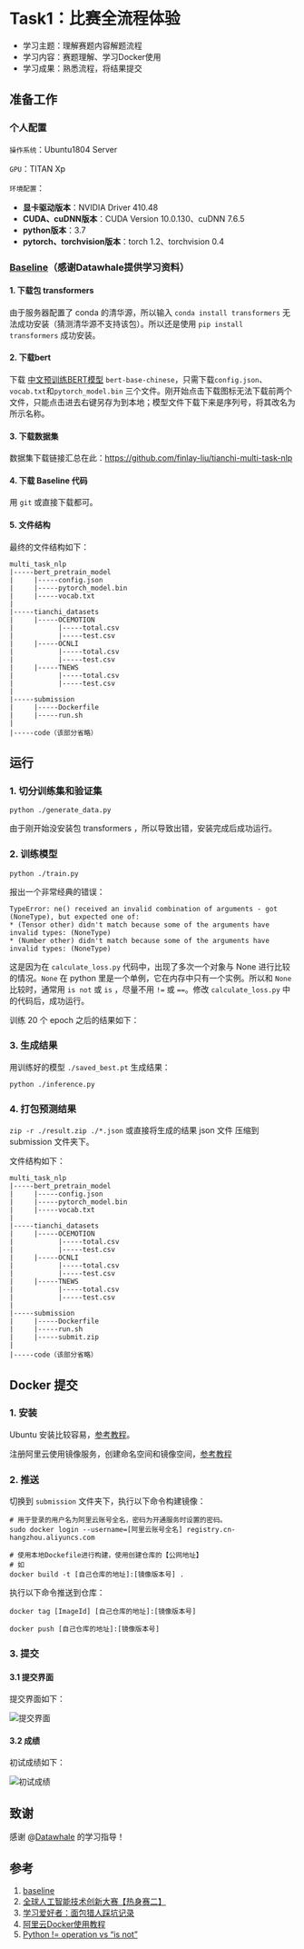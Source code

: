 # Task1：比赛全流程体验

- 学习主题：理解赛题内容解题流程
- 学习内容：赛题理解、学习Docker使用
- 学习成果：熟悉流程，将结果提交



## 准备工作

### 个人配置

`操作系统`：Ubuntu1804 Server

`GPU`：TITAN Xp

`环境配置`：

- **显卡驱动版本**：NVIDIA Driver 410.48
- **CUDA、cuDNN版本**：CUDA Version 10.0.130、cuDNN 7.6.5
- **python版本**：3.7
- **pytorch、torchvision版本**：torch 1.2、torchvision 0.4

### [Baseline](https://github.com/finlay-liu/tianchi-multi-task-nlp)（感谢Datawhale提供学习资料）

#### 1. 下载包 transformers

由于服务器配置了 conda 的清华源，所以输入 `conda install transformers` 无法成功安装（猜测清华源不支持该包）。所以还是使用 `pip install transformers` 成功安装。

#### 2. 下载bert

下载 [中文预训练BERT模型](https://huggingface.co/bert-base-chinese/tree/main) `bert-base-chinese`，只需下载`config.json`、`vocab.txt`和`pytorch_model.bin` 三个文件。刚开始点击下载图标无法下载前两个文件，只能点击进去右键另存为到本地；模型文件下载下来是序列号，将其改名为所示名称。

#### 3. 下载数据集

数据集下载链接汇总在此：https://github.com/finlay-liu/tianchi-multi-task-nlp

#### 4. 下载 Baseline 代码

用 `git` 或直接下载都可。

#### 5. 文件结构

最终的文件结构如下：

```
multi_task_nlp
|-----bert_pretrain_model
|     |-----config.json
|     |-----pytorch_model.bin
|     |-----vocab.txt
|
|-----tianchi_datasets
|     |-----OCEMOTION
|           |-----total.csv
|           |-----test.csv
|     |-----OCNLI
|           |-----total.csv
|           |-----test.csv
|     |-----TNEWS
|           |-----total.csv
|           |-----test.csv
|
|-----submission
|     |-----Dockerfile
|     |-----run.sh
|
|-----code（该部分省略）
```

## 运行

### 1. 切分训练集和验证集

`python ./generate_data.py`

由于刚开始没安装包 transformers ，所以导致出错，安装完成后成功运行。

### 2. 训练模型

`python ./train.py`

报出一个非常经典的错误：

```
TypeError: ne() received an invalid combination of arguments - got (NoneType), but expected one of:
* (Tensor other) didn't match because some of the arguments have invalid types: (NoneType) 
* (Number other) didn't match because some of the arguments have invalid types: (NoneType)
```

这是因为在 `calculate_loss.py` 代码中，出现了多次一个对象与 None 进行比较的情况。`None` 在 python 里是一个单例，它在内存中只有一个实例。所以和 `None` 比较时，通常用 `is not` 或 `is` ，尽量不用 `!=` 或 `==`。修改 `calculate_loss.py` 中的代码后，成功运行。

训练 20 个 epoch 之后的结果如下：



### 3. 生成结果

用训练好的模型 `./saved_best.pt` 生成结果：

`python ./inference.py`

### 4. 打包预测结果

`zip -r ./result.zip ./*.json` 或直接将生成的结果 json 文件 压缩到 submission 文件夹下。

文件结构如下：

```
multi_task_nlp
|-----bert_pretrain_model
|     |-----config.json
|     |-----pytorch_model.bin
|     |-----vocab.txt
|
|-----tianchi_datasets
|     |-----OCEMOTION
|           |-----total.csv
|           |-----test.csv
|     |-----OCNLI
|           |-----total.csv
|           |-----test.csv
|     |-----TNEWS
|           |-----total.csv
|           |-----test.csv
|
|-----submission
|     |-----Dockerfile
|     |-----run.sh
|     |-----submit.zip
|
|-----code（该部分省略）
```

## Docker 提交

### 1. 安装

Ubuntu 安装比较容易，[参考教程](https://tianchi.aliyun.com/competition/entrance/231759/tab/174)。

注册阿里云使用镜像服务，创建命名空间和镜像空间，[参考教程](https://tianchi.aliyun.com/competition/entrance/231759/tab/174)

### 2. 推送

切换到 `submission` 文件夹下，执行以下命令构建镜像：

```
# 用于登录的用户名为阿里云账号全名，密码为开通服务时设置的密码。
sudo docker login --username=[阿里云账号全名] registry.cn-hangzhou.aliyuncs.com

# 使用本地Dockefile进行构建，使用创建仓库的【公网地址】
# 如 
docker build -t [自己仓库的地址]:[镜像版本号] .
```

执行以下命令推送到仓库：

```
docker tag [ImageId] [自己仓库的地址]:[镜像版本号]

docker push [自己仓库的地址]:[镜像版本号]
```

### 3. 提交

#### 3.1 提交界面

提交界面如下：

![提交界面](./pic/提交界面.jpg)

#### 3.2 成绩

初试成绩如下：

![初试成绩](./pic/初始成绩.jpg)

## 致谢

感谢 @[Datawhale](https://github.com/datawhalechina) 的学习指导！

## 参考

1. [baseline](https://github.com/finlay-liu/tianchi-multi-task-nlp)
2. [全球人工智能技术创新大赛【热身赛二】](https://tianchi.aliyun.com/competition/entrance/531865/information)
3. [学习爱好者：面包猎人踩坑记录](https://blog.csdn.net/weixin_40807714/article/details/113856151)
4. [阿里云Docker使用教程](https://tianchi.aliyun.com/competition/entrance/231759/tab/174)
5. [Python != operation vs “is not”](https://stackoverflow.com/questions/2209755/python-operation-vs-is-not)

